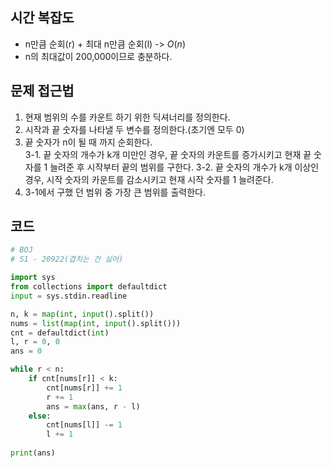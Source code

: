 ## 시간 복잡도
- n만큼 순회(r) + 최대 n만큼 순회(l) -> $O(n)$
- n의 최대값이 200,000이므로 충분하다.

## 문제 접근법

1. 현재 범위의 수를 카운트 하기 위한 딕셔너리를 정의한다.
2. 시작과 끝 숫자를 나타낼 두 변수를 정의한다.(초기엔 모두 0)
3. 끝 숫자가 n이 될 때 까지 순회한다.  
    3-1. 끝 숫자의 개수가 k개 미만인 경우, 끝 숫자의 카운트를 증가시키고 현재 끝 숫자를 1 늘려준 후 시작부터 끝의 범위를 구한다.
    3-2. 끝 숫자의 개수가 k개 이상인 경우, 시작 숫자의 카운트를 감소시키고 현재 시작 숫자를 1 늘려준다.
4. 3-1에서 구했 던 범위 중 가장 큰 범위를 출력한다.

## 코드

```python
# BOJ
# S1 - 20922(겹치는 건 싫어)

import sys
from collections import defaultdict
input = sys.stdin.readline

n, k = map(int, input().split())
nums = list(map(int, input().split()))
cnt = defaultdict(int)
l, r = 0, 0
ans = 0

while r < n:
    if cnt[nums[r]] < k:
        cnt[nums[r]] += 1
        r += 1
        ans = max(ans, r - l)
    else:
        cnt[nums[l]] -= 1
        l += 1
    
print(ans)
```